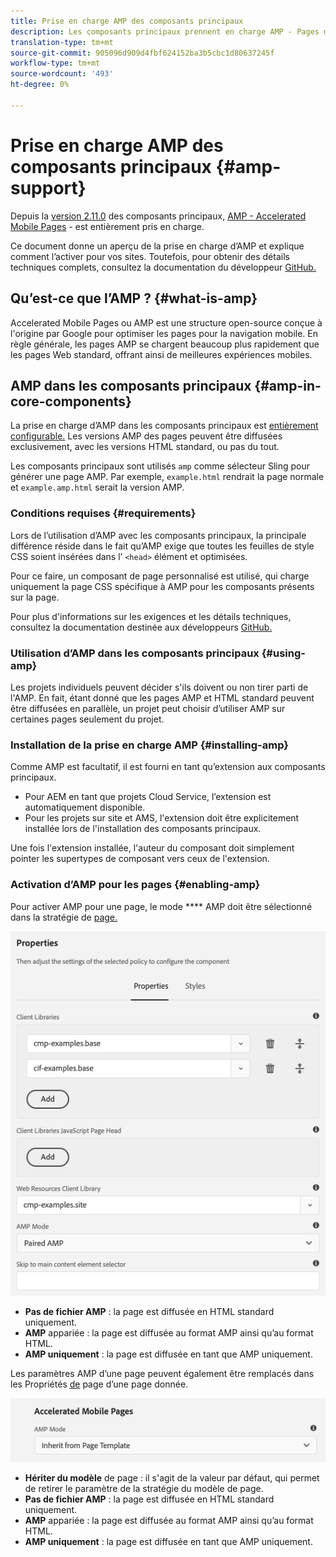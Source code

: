 ```yaml
---
title: Prise en charge AMP des composants principaux
description: Les composants principaux prennent en charge AMP - Pages mobiles accélérées
translation-type: tm+mt
source-git-commit: 905096d909d4fbf624152ba3b5cbc1d80637245f
workflow-type: tm+mt
source-wordcount: '493'
ht-degree: 0%

---
```



# Prise en charge AMP des composants principaux {#amp-support}

Depuis la [version 2.11.0](/help/versions.md) des composants principaux, [AMP - Accelerated Mobile Pages](https://developers.google.com/amp) - est entièrement pris en charge.

Ce document donne un aperçu de la prise en charge d’AMP et explique comment l’activer pour vos sites. Toutefois, pour obtenir des détails techniques complets, consultez la documentation du développeur [GitHub.](https://github.com/adobe/aem-core-wcm-components/tree/master/extensions/amp)

## Qu’est-ce que l’AMP ? {#what-is-amp}

Accelerated Mobile Pages ou AMP est une structure open-source conçue à l&#39;origine par Google pour optimiser les pages pour la navigation mobile. En règle générale, les pages AMP se chargent beaucoup plus rapidement que les pages Web standard, offrant ainsi de meilleures expériences mobiles.

## AMP dans les composants principaux {#amp-in-core-components}

La prise en charge d’AMP dans les composants principaux est [entièrement configurable.](#enabling-amp) Les versions AMP des pages peuvent être diffusées exclusivement, avec les versions HTML standard, ou pas du tout.

Les composants principaux sont utilisés `amp` comme sélecteur Sling pour générer une page AMP. Par exemple, `example.html` rendrait la page normale et `example.amp.html` serait la version AMP.

### Conditions requises {#requirements}

Lors de l’utilisation d’AMP avec les composants principaux, la principale différence réside dans le fait qu’AMP exige que toutes les feuilles de style CSS soient insérées dans l’ `<head>` élément et optimisées.

Pour ce faire, un composant de page personnalisé est utilisé, qui charge uniquement la page CSS spécifique à AMP pour les composants présents sur la page.

Pour plus d&#39;informations sur les exigences et les détails techniques, consultez la documentation destinée aux développeurs [GitHub.](https://github.com/adobe/aem-core-wcm-components/tree/master/extensions/amp)

### Utilisation d’AMP dans les composants principaux {#using-amp}

Les projets individuels peuvent décider s&#39;ils doivent ou non tirer parti de l&#39;AMP. En fait, étant donné que les pages AMP et HTML standard peuvent être diffusées en parallèle, un projet peut choisir d’utiliser AMP sur certaines pages seulement du projet.

### Installation de la prise en charge AMP {#installing-amp}

Comme AMP est facultatif, il est fourni en tant qu’extension aux composants principaux.

* Pour AEM en tant que projets Cloud Service, l’extension est automatiquement disponible.
* Pour les projets sur site et AMS, l&#39;extension doit être explicitement installée lors de l&#39;installation des composants principaux.

Une fois l&#39;extension installée, l&#39;auteur du composant doit simplement pointer les supertypes de composant vers ceux de l&#39;extension.

### Activation d’AMP pour les pages {#enabling-amp}

Pour activer AMP pour une page, le mode **** AMP doit être sélectionné dans la stratégie de [page.](https://docs.adobe.com/content/help/en/experience-manager-65/authoring/siteandpage/templates.html#editingatemplatepagepolicies)

![Options Stratégie de page AMP](/help/assets/amp-policy.png)

* **Pas de fichier AMP** : la page est diffusée en HTML standard uniquement.
* **AMP** appariée : la page est diffusée au format AMP ainsi qu’au format HTML.
* **AMP uniquement** : la page est diffusée en tant que AMP uniquement.

Les paramètres AMP d’une page peuvent également être remplacés dans les Propriétés [de](https://docs.adobe.com/content/help/en/experience-manager-65/authoring/authoring/editing-page-properties.html) page d’une page donnée.

![Propriétés de page AMP](/help/assets/amp-page-properties.png)

* **Hériter du modèle** de page : il s&#39;agit de la valeur par défaut, qui permet de retirer le paramètre de la stratégie du modèle de page.
* **Pas de fichier AMP** : la page est diffusée en HTML standard uniquement.
* **AMP** appariée : la page est diffusée au format AMP ainsi qu’au format HTML.
* **AMP uniquement** : la page est diffusée en tant que AMP uniquement.
